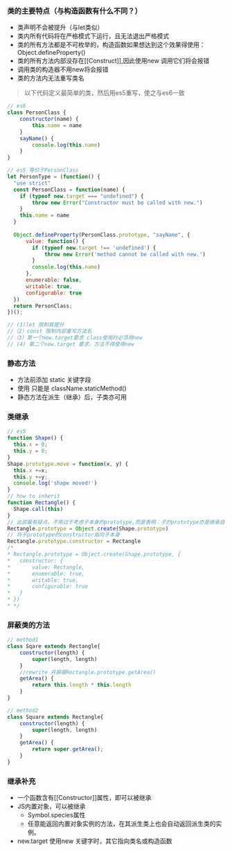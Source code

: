 ### 类的主要特点（与构造函数有什么不同？）
+ 类声明不会被提升（与let类似）
+ 类内所有代码将在严格模式下运行，且无法退出严格模式
+ 类的所有方法都是不可枚举的，构造函数如果想达到这个效果得使用：Object.defineProperty()
+ 类的所有方法内部没存在[[Construct]],因此使用new 调用它们将会报错
+ 调用类的构造器不用new将会报错
+ 类的方法内无法重写类名

> 以下代码定义最简单的类，然后用es5重写，使之与es6一致

```javascript
// es6
class PersonClass {
    constructor(name) {
        this.name = name
    }
    sayName() {
        console.log(this.name)
    }
}

// es5 等价于PersonClass
let PersonType = (function() {
  "use strict"
  const PersonClass = function(name) {
    if (typeof new.target === "undefined") {
        throw new Error("Constructor must be called with new.")
    }
    this.name = name
  }
  
  Object.defineProperty(PersonClass.prototype, "sayName", {
      value: function() {
        if (typeof new.target !== 'undefined') {
            throw new Error('method cannot be called with new.')
        }
        console.log(this.name)
      },
      enumerable: false,
      writable: true,
      configurable: true
  })
  return PersonClass;
})();

// (1)let 限制其提升
//（2）const 限制内部重写方法名
//（3）第一个new.target要求 class使用时必须用new 
// (4) 第二个new.target 要求，方法不得使用new 

```
### 静态方法
+ 方法前添加 static 关键字段
+ 使用 只能是 className.staticMethod()
+ 静态方法在派生（继承）后，子类亦可用

### 类继承
```javascript
// es5
function Shape() {
  this.x = 0;
  this.y = 0;
}
Shape.prototype.move = function(x, y) {
  this.x +=x;
  this.y +=y;
  console.log('shape moved!')
}
// how to inherit
function Rectangle() {
  Shape.call(this)
}
// 此部最有疑点，不用过于考虑子本身的prototype,而是表明：子的prototype亦是继承自 父prototype即可
Rectangle.prototype = Object.create(Shape.prototype)
// 将子prototype的constructor指向子本身
Rectangle.prototype.constructor = Rectangle
/*
* Rectangle.prototype = Object.create(Shape.prototype, {
*   constructor: {
*       value: Rectangle,
*       enumerable: true,
*       writable: true,
*       configurable: true
*   }
* })
* */
```

### 屏蔽类的方法
```javascript
// method1
class Sqare extends Rectangle{
    constructor(length) {
        super(length, length)
    }
    //rewrite 并屏蔽Rectangle.prototype.getArea()
    getArea() {
        return this.length * this.length
    }
}

// method2
class Square extends Rectangle{
    constructor(length) {
        super(length, length)
    }
    getArea() {
        return super.getArea();
    }
}
```

### 继承补充
+ 一个函数含有[[Constructor]]属性，即可以被继承
+ JS内置对象，可以被继承
    + Symbol.species属性
    + 任意能返回内置对象实例的方法，在其派生类上也会自动返回派生类的实例。
+ new.target 使用new 关键字时，其它指向类名或构造函数